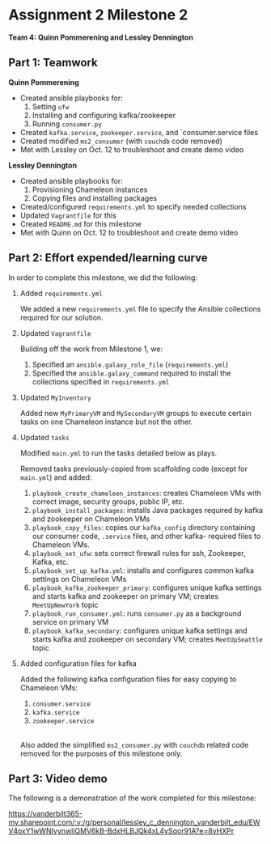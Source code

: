 # Assignment 2 Milestone 2

__Team 4: Quinn Pommerening and Lessley Dennington__

## Part 1: Teamwork

__Quinn Pommerening__
* Created ansible playbooks for:
    1. Setting `ufw`
    2. Installing and configuring kafka/zookeeper
    3. Running `consumer.py`
* Created `kafka.service`, `zookeeper.service`, and `consumer.service
files
* Created modified `ms2_consumer` (with `couchdb` code removed)
* Met with Lessley on Oct. 12 to troubleshoot and create demo video

__Lessley Dennington__
* Created ansible playbooks for:
    1. Provisioning Chameleon instances
    2. Copying files and installing packages
* Created/configured `requirements.yml` to specify needed collections
* Updated `Vagrantfile` for this
* Created `README.md` for this milestone
* Met with Quinn on Oct. 12 to troubleshoot and create demo video

## Part 2: Effort expended/learning curve

In order to complete this milestone, we did the following:

1. Added `requirements.yml`

   We added a new `requirements.yml` file to specify the Ansible
   collections required for our solution.

2. Updated `Vagrantfile`

   Building off the work from Milestone 1, we:
      1. Specified an `ansible.galaxy_role_file` (`requirements.yml`)
      2. Specified the `ansible.galaxy_command` required to install
      the collections specified in `requirements.yml`

3. Updated `MyInventory`

   Added new `MyPrimaryVM` and `MySecondaryVM` groups to execute
   certain tasks on one Chameleon instance but not the other.

5. Updated `tasks`

   Modified `main.yml` to run the tasks detailed below as plays.

   Removed tasks previously-copied from scaffolding code (except for
   `main.yml`) and added:

   1. `playbook_create_chameleon_instances`: creates Chameleon
   VMs with correct image, security groups, public IP, etc.
   2. `playbook_install_packages`: installs Java packages required
   by kafka and zookeeper on Chameleon VMs
   3. `playbook_copy_files`: copies our `kafka_config` directory
   containing our consumer code, `.service` files, and other kafka-
   required files to Chameleon VMs.
   4. `playbook_set_ufw`: sets correct firewall rules for ssh,
   Zookeeper, Kafka, etc.
   5. `playbook_set_up_kafka.yml`: installs and configures common
   kafka settings on Chameleon VMs
   6. `playbook_kafka_zookeeper_primary`: configures unique kafka
   settings and starts kafka and zookeeper on primary VM; creates
   `MeetUpNewYork` topic
   7. `playbook_run_consumer.yml`: runs `consumer.py` as a background
   service on primary VM
   8. `playbook_kafka_secondary`: configures unique kafka
   settings and starts kafka and zookeeper on secondary VM; creates
   `MeetUpSeattle` topic

6. Added configuration files for kafka

   Added the following kafka configuration files for easy copying to
   Chameleon VMs:

   1. `consumer.service`
   2. `kafka.service`
   3. `zookeeper.service`
   <br/>

   Also added the simplified `ms2_consumer.py` with `couchdb` related
   code removed for the purposes of this milestone only.

## Part 3: Video demo

The following is a demonstration of the work completed for this milestone:

https://vanderbilt365-my.sharepoint.com/:v:/g/personal/lessley_c_dennington_vanderbilt_edu/EWV4oxY1wWNIvynwliQMV6kB-BdxHLBJQk4xL4ySqor91A?e=8vHXPr
